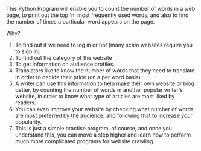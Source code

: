 
This Python Program will enable you to count the number of words in a web page, to print out the top 'n' most frequently used words, and also to find the number of times a particular word appears on the page.

Why?

1. To find out if we need to log in or not (many scam websites require you to sign in)
2. To find out the category of the website
3. To get information on audience profiles.
4. Translators like to know the number of words that they need to translate in order to decide their price (on a per word basis).
5. A writer can use this information to help make their own website or blog better, by counting the number of words in another popular writer's website, in order to know what type of articles are most liked by readers.
6. You can even improve your website by checking what number of words are most preferred by the audience, and following that to increase your popularity.
7. This is just a simple practise program, of course, and once you understand this, you can move a step higher and learn how to perform much more complicated programs for website crawling.
